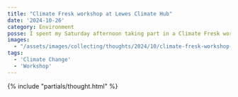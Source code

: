 ```yaml
---
title: "Climate Fresk workshop at Lewes Climate Hub"
date: '2024-10-26'
category: Environment
posse: I spent my Saturday afternoon taking part in a Climate Fresk workshop hosted by the brilliant Lewes Climate Hub. So much to digest and think about. I can’t wait to play again.
images:
  - "/assets/images/collecting/thoughts/2024/10/climate-fresk-workshop-at-lewes-climate-hub-01.jpg"
tags:
  - 'Climate Change'
  - 'Workshop'
---
```


{% include "partials/thought.html" %}
